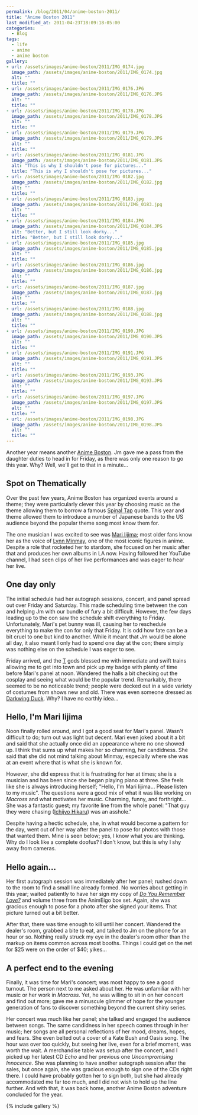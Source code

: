 ```yaml
---
permalink: /blog/2011/04/anime-boston-2011/
title: "Anime Boston 2011"
last_modified_at: 2011-04-23T18:09:18-05:00
categories:
  - Blog
tags:
  - life
  - anime
  - anime boston
gallery:
- url: /assets/images/anime-boston/2011/IMG_0174.jpg
  image_path: /assets/images/anime-boston/2011/IMG_0174.jpg
  alt: ""
  title: ""
- url: /assets/images/anime-boston/2011/IMG_0176.JPG
  image_path: /assets/images/anime-boston/2011/IMG_0176.JPG
  alt: ""
  title: ""
- url: /assets/images/anime-boston/2011/IMG_0178.JPG
  image_path: /assets/images/anime-boston/2011/IMG_0178.JPG
  alt: ""
  title: ""
- url: /assets/images/anime-boston/2011/IMG_0179.JPG
  image_path: /assets/images/anime-boston/2011/IMG_0179.JPG
  alt: ""
  title: ""
- url: /assets/images/anime-boston/2011/IMG_0181.JPG
  image_path: /assets/images/anime-boston/2011/IMG_0181.JPG
  alt: "This is why I shouldn't pose for pictures..."
  title: "This is why I shouldn't pose for pictures..."
- url: /assets/images/anime-boston/2011/IMG_0182.jpg
  image_path: /assets/images/anime-boston/2011/IMG_0182.jpg
  alt: ""
  title: ""
- url: /assets/images/anime-boston/2011/IMG_0183.jpg
  image_path: /assets/images/anime-boston/2011/IMG_0183.jpg
  alt: ""
  title: ""
- url: /assets/images/anime-boston/2011/IMG_0184.JPG
  image_path: /assets/images/anime-boston/2011/IMG_0184.JPG
  alt: "Better, but I still look dorky..."
  title: "Better, but I still look dorky..."
- url: /assets/images/anime-boston/2011/IMG_0185.jpg
  image_path: /assets/images/anime-boston/2011/IMG_0185.jpg
  alt: ""
  title: ""
- url: /assets/images/anime-boston/2011/IMG_0186.jpg
  image_path: /assets/images/anime-boston/2011/IMG_0186.jpg
  alt: ""
  title: ""
- url: /assets/images/anime-boston/2011/IMG_0187.jpg
  image_path: /assets/images/anime-boston/2011/IMG_0187.jpg
  alt: ""
  title: ""
- url: /assets/images/anime-boston/2011/IMG_0188.jpg
  image_path: /assets/images/anime-boston/2011/IMG_0188.jpg
  alt: ""
  title: ""
- url: /assets/images/anime-boston/2011/IMG_0190.JPG
  image_path: /assets/images/anime-boston/2011/IMG_0190.JPG
  alt: ""
  title: ""
- url: /assets/images/anime-boston/2011/IMG_0191.JPG
  image_path: /assets/images/anime-boston/2011/IMG_0191.JPG
  alt: ""
  title: ""
- url: /assets/images/anime-boston/2011/IMG_0193.JPG
  image_path: /assets/images/anime-boston/2011/IMG_0193.JPG
  alt: ""
  title: ""
- url: /assets/images/anime-boston/2011/IMG_0197.JPG
  image_path: /assets/images/anime-boston/2011/IMG_0197.JPG
  alt: ""
  title: ""
- url: /assets/images/anime-boston/2011/IMG_0198.JPG
  image_path: /assets/images/anime-boston/2011/IMG_0198.JPG
  alt: ""
  title: ""
---
```


Another year means another [Anime Boston](http://www.animeboston.com/). Jm gave me a pass from the daughter duties to
head in for Friday, as there was only one reason to go this year. Why? Well, we'll get to that in a minute...

## Spot on Thematically
Over the past few years, Anime Boston has organized events around a theme; they were particularly clever this year by
choosing music as the theme allowing them to borrow a famous [Spinal Tap](http://www.imdb.com/title/tt0088258/) quote.
This year and theme allowed them to introduce a number of Japanese bands to the US audience beyond the popular theme song
most know them for.

The one musician I was excited to see was [Mari Iijima](http://marimusic.com/); most older fans know her as the voice of
[Lynn Minmay](http://en.wikipedia.org/wiki/Lynn_Minmay_%28Macross%29), one of the most iconic figures in anime. Despite
a role that rocketed her to stardom, she focused on her music after that and produces her own albums in LA now. Having
followed her YouTube channel, I had seen clips of her live performances and was eager to hear her live.

## One day only
The initial schedule had her autograph sessions, concert, and panel spread out over Friday and Saturday. This made
scheduling time between the con and helping Jm with our bundle of fury a bit difficult. However, the few days leading up
to the con saw the schedule shift everything to Friday. Unfortunately, Mari's pet bunny was ill, causing her to reschedule
everything to make the con for only that Friday. It is odd how fate can be a bit cruel to one but kind to another. While
it meant that Jm would be alone all day, it also meant I only had to spend one day at the con; there simply was nothing
else on the schedule I was eager to see.

Friday arrived, and the [T](http://www.mbta.com/) gods blessed me with immediate and swift trains allowing me to get
into town and pick up my badge with plenty of time before Mari's panel at noon. Wandered the halls a bit checking out the
cosplay and seeing what would be the popular trend. Remarkably, there seemed to be no noticeable trend; people were decked
out in a wide variety of costumes from shows new and old. There was even someone dressed as [Darkwing Duck](http://en.wikipedia.org/wiki/Darkwing_Duck).
Why? I have no earthly idea...

## Hello, I'm Mari Iijima
Noon finally rolled around, and I got a good seat for Mari's panel. Wasn't difficult to do; turn out was light but decent.
Mari even joked about it a bit and said that she actually once did an appearance where no one showed up. I think that
sums up what makes her so charming, her candidness. She said that she did not mind talking about Minmay, especially where
she was at an event where that is what she is known for.

However, she did express that it is frustrating for her at times; she is a musician and has been since she began playing
piano at three. She feels like she is always introducing herself; &quot;Hello, I'm Mari Iijima... Please listen to my
music&quot;. The questions were a good mix of what it was like working on _Macross_ and what motivates her music. Charming,
funny, and forthright... She was a fantastic guest; my favorite line from the whole panel: &quot;That guy they were chasing
([Ichijyo Hikaru](http://en.wikipedia.org/wiki/Hikaru_Ichijyo)) was an asshole.&quot;

Despite having a hectic schedule, she, in what would become a pattern for the day, went out of her way after the panel
to pose for photos with those that wanted them. Mine is seen below; yes, I know what you are thinking. Why do I look like
a complete doofus? I don't know, but this is why I shy away from cameras.

## Hello again...
Her first autograph session was immediately after her panel; rushed down to the room to find a small line already formed.
No worries about getting in this year; waited patiently to have her sign my copy of _[Do You Remember Love?](http://en.wikipedia.org/wiki/The_Super_Dimension_Fortress_Macross:_Do_You_Remember_Love%3F)_
and volume three from the AnimEigo box set. Again, she was gracious enough to pose for a photo after she signed your items.
That picture turned out a bit better.

After that, there was time enough to kill until her concert. Wandered the dealer's room, grabbed a bite to eat, and talked
to Jm on the phone for an hour or so. Nothing really struck my eye in the dealer's room other than the markup on items
common across most booths. Things I could get on the net for $25 were on the order of $40; yikes...

## A perfect end to the evening
Finally, it was time for Mari's concert; was most happy to see a good turnout. The person next to me asked about her. He
was unfamiliar with her music or her work in _Macross_. Yet, he was willing to sit in on her concert and find out more;
gave me a minuscule glimmer of hope for the younger generation of fans to discover something beyond the current shiny series.

Her concert was much like her panel; she talked and engaged the audience between songs. The same candidness in her speech
comes through in her music; her songs are all personal reflections of her mood, dreams, hopes, and fears. She even belted
out a cover of a Kate Bush and Oasis song. The hour was over too quickly, but seeing her live, even for a brief moment,
was worth the wait. A merchandise table was setup after the concert, and I picked up her latest CD _Echo_ and her previous
one _Uncompromising Innocence_. She was planning to have another autograph session after the sales, but once again, she
was gracious enough to sign one of the CDs right there. I could have probably gotten her to sign both, but she had already
accommodated me far too much, and I did not wish to hold up the line further. And with that, it was back home, another
Anime Boston adventure concluded for the year.

{% include gallery %}